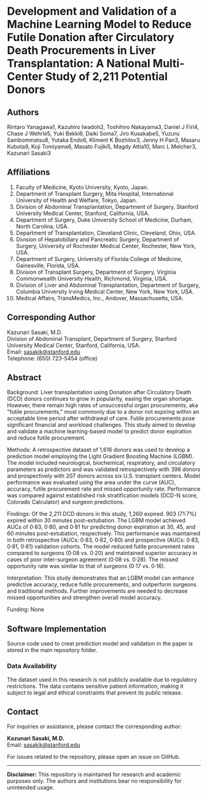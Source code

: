 # **Development and Validation of a Machine Learning Model to Reduce Futile Donation after Circulatory Death Procurements in Liver Transplantation: A National Multi-Center Study of 2,211 Potential Donors**

## **Authors**
Rintaro Yanagawa1, Kazuhiro Iwadoh2, Toshihiro Nakayama3, Daniel J Firl4, Chase J Wehrle5, Yuki Bekki6, Daiki Soma7, Jiro Kusakabe5, Yuzuru Sambommatsu8, Yutaka Endo6, Kliment K Bozhilov3, Jenny H Pan3, Masaru Kubota9, Koji Tomiyama6, Masato Fujiki5, Magdy Attia10, Marc L Melcher3, Kazunari Sasaki3

## **Affiliations**
1. Faculty of Medicine, Kyoto University, Kyoto, Japan.  
2. Department of Transplant Surgery, Mita Hospital, International University of Health and Welfare, Tokyo, Japan.  
3. Division of Abdominal Transplantation, Department of Surgery, Stanford University Medical Center, Stanford, California, USA.  
4. Department of Surgery, Duke University School of Medicine, Durham, North Carolina, USA.  
5. Department of Transplantation, Cleveland Clinic, Cleveland, Ohio, USA.  
6. Division of Hepatobiliary and Pancreatic Surgery, Department of Surgery, University of Rochester Medical Center, Rochester, New York, USA.  
7. Department of Surgery, University of Florida College of Medicine, Gainesville, Florida, USA.  
8. Division of Transplant Surgery, Department of Surgery, Virginia Commonwealth University Health, Richmond, Virginia, USA.  
9. Division of Liver and Abdominal Transplantation, Department of Surgery, Columbia University Irving Medical Center, New York, New York, USA.  
10. Medical Affairs, TransMedics, Inc., Andover, Massachusetts, USA.  

## **Corresponding Author**
Kazunari Sasaki, M.D.  
Division of Abdominal Transplant, Department of Surgery, Stanford University Medical Center, Stanford, California, USA.  
Email: sasakik@stanford.edu  
Telephone: (650) 723-5454 (office)  

## **Abstract**
Background: Liver transplantation using Donation after Circulatory Death (DCD) donors continues to grow in popularity, easing the organ shortage. However, there remain high rates of unsuccessful organ procurements, aka "futile procurements," most commonly due to a donor not expiring within an acceptable time period after withdrawal of care. Futile procurements pose significant financial and workload challenges. This study aimed to develop and validate a machine learning-based model to predict donor expiration and reduce futile procurement.

Methods: A retrospective dataset of 1,616 donors was used to develop a prediction model employing the Light Gradient Boosting Machine (LGBM). The model included neurological, biochemical, respiratory, and circulatory parameters as predictors and was validated retrospectively with 398 donors and prospectively with 207 donors across six U.S. transplant centers. Model performance was evaluated using the area under the curve (AUC), accuracy, futile procurement rate and missed opportunity rate. Performance was compared against established risk stratification models (DCD-N score, Colorado Calculator) and surgeon predictions.

Findings: Of the 2,211 DCD donors in this study, 1,260 expired. 903 (71·7%) expired within 30 minutes post-extubation. The LGBM model achieved AUCs of 0·83, 0·80, and 0·81 for predicting donor expiration at 30, 45, and 60 minutes post-extubation, respectively. This performance was maintained in both retrospective (AUCs: 0·83, 0·82, 0·80) and prospective (AUCs: 0·83, 0·81, 0·81) validation cohorts. The model reduced futile procurement rates compared to surgeons (0·08 vs. 0·20) and maintained superior accuracy in cases of poor inter-surgeon agreement (0·08 vs. 0·28). The missed opportunity rate was similar to that of surgeons (0·17 vs. 0·16).

Interpretation: This study demonstrates that an LGBM model can enhance predictive accuracy, reduce futile procurements, and outperform surgeons and traditional methods. Further improvements are needed to decrease missed opportunities and strengthen overall model accuracy.

Funding: None 

## **Software Implementation**
Source code used to creat prediction model and validation in the paper is stored in the main repository folder. 

### **Data Availability**
The dataset used in this research is not publicly available due to regulatory restrictions. The data contains sensitive patient information, making it subject to legal and ethical constraints that prevent its public release.

## **Contact**
For inquiries or assistance, please contact the corresponding author:

**Kazunari Sasaki, M.D.**  
Email: sasakik@stanford.edu  

For issues related to the repository, please open an issue on GitHub.

---

**Disclaimer:** This repository is maintained for research and academic purposes only. The authors and institutions bear no responsibility for unintended usage.
